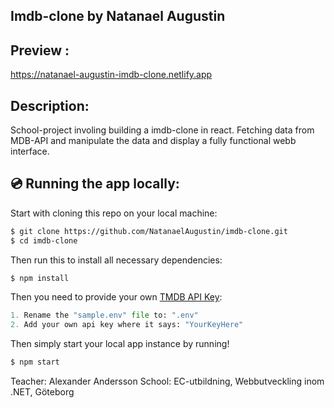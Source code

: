 ## Imdb-clone by Natanael Augustin

## Preview :

https://natanael-augustin-imdb-clone.netlify.app

## Description:

School-project involing building a imdb-clone in react. 
Fetching data from MDB-API and manipulate the data and display a fully functional webb interface. 


## 💿 Running the app locally:

Start with cloning this repo on your local machine:

```sh
$ git clone https://github.com/NatanaelAugustin/imdb-clone.git
$ cd imdb-clone
```

Then run this to install all necessary dependencies:

```sh
$ npm install
```

Then you need to provide your own [TMDB API Key](https://www.themoviedb.org/documentation/api):

```py
1. Rename the "sample.env" file to: ".env"
2. Add your own api key where it says: "YourKeyHere"
```

Then simply start your local app instance by running!

```sh
$ npm start
```

Teacher: Alexander Andersson 
School: EC-utbildning, Webbutveckling inom .NET, Göteborg


